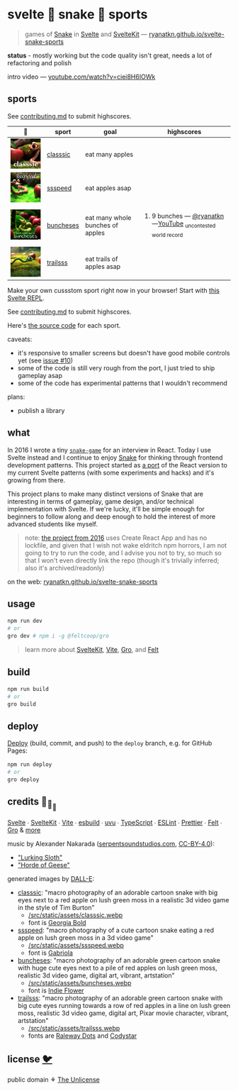 # svelte 🐍 snake 🐍 sports

> games of [Snake](https://wikipedia.org/wiki/Snake_game)
> in [Svelte](https://github.com/sveltejs/svelte)
> and [SvelteKit](https://github.com/sveltejs/kit) —
> [ryanatkn.github.io/svelte-snake-sports](https://ryanatkn.github.io/svelte-snake-sports)

**status** - mostly working but the code quality isn't great, needs a lot of refactoring and polish

intro video — [youtube.com/watch?v=ciei8H6IOWk](https://www.youtube.com/watch?v=ciei8H6IOWk)

## sports

See [contributing.md](contributing.md) to submit highscores.

| 🐍                                                                                                                                                                                                                                                                                                                                                                                   | sport                                                                 | goal                             | highscores                                                                                                                                                                   |
| ------------------------------------------------------------------------------------------------------------------------------------------------------------------------------------------------------------------------------------------------------------------------------------------------------------------------------------------------------------------------------------ | --------------------------------------------------------------------- | -------------------------------- | ---------------------------------------------------------------------------------------------------------------------------------------------------------------------------- |
| <a href="https://ryanatkn.github.io/svelte-snake-sports/classsic"><img src="/src/static/assets/classsic.webp" alt="logo for classsic, macro photography of an adorable cartoon snake with big eyes next to a red apple on lush green moss in a realistic 3d video game in the style of Tim Burton" width="192" /></a>                                                                | [classsic](https://ryanatkn.github.io/svelte-snake-sports/classsic)   | eat many apples                  |                                                                                                                                                                              |
| <a href="https://ryanatkn.github.io/svelte-snake-sports/ssspeed"><img src="/src/static/assets/ssspeed.webp" alt="logo for ssspeed, macro photography of a cute cartoon snake eating a red apple on lush green moss in a 3d video game" width="192" /></a>                                                                                                                            | [ssspeed](https://ryanatkn.github.io/svelte-snake-sports/ssspeed)     | eat apples asap                  |                                                                                                                                                                              |
| <a href="https://ryanatkn.github.io/svelte-snake-sports/buncheses"><img src="/src/static/assets/buncheses.webp" alt="logo for buncheses, macro photography of an adorable green cartoon snake with huge cute eyes next to a pile of red apples on lush green moss, realistic 3d video game, digital art, vibrant, artstation" width="192" /></a>                                     | [buncheses](https://ryanatkn.github.io/svelte-snake-sports/buncheses) | eat many whole bunches of apples | <ol><li>9 bunches — [@ryanatkn](https://github.com/ryanatkn)—<a href="https://www.youtube.com/watch?v=EorynexNDJI">YouTube</a> <sub>uncontested world record</sub></li></ol> |
| <a href="https://ryanatkn.github.io/svelte-snake-sports/trailsss"><img src="/src/static/assets/trailsss.webp" alt="logo for trailsss, macro photography of an adorable green cartoon snake with big cute eyes running towards a row of red apples in a line on lush green moss, realistic 3d video game, digital art, Pixar movie character, vibrant, artstation" width="192" /></a> | [trailsss](https://ryanatkn.github.io/svelte-snake-sports/trailsss)   | eat trails of apples asap        |                                                                                                                                                                              |

Make your own cussstom sport right now in your browser! Start with
[this Svelte REPL](https://svelte.dev/repl/ebf7455697c3497ab358675de43bb1e0?version=3.52.0).

See [contributing.md](contributing.md) to submit highscores.

Here's [the source code](https://github.com/ryanatkn/svelte-snake-sports/tree/main/src/lib/sports)
for each sport.

caveats:

- it's responsive to smaller screens but doesn't have good mobile controls yet
  (see [issue #10](https://github.com/ryanatkn/svelte-snake-sports/issues/10))
- some of the code is still very rough from the port, I just tried to ship gameplay asap
- some of the code has experimental patterns that I wouldn't recommend

plans:

- publish a library

## what

In 2016 I wrote a tiny [`snake-game`](https://ryanatkn.github.io/snake-game)
for an interview in React. Today I use Svelte instead and I continue to enjoy
[Snake](https://wikipedia.org/wiki/Snake_game)
for thinking through frontend development patterns.
This project started as
<a href="https://ryanatkn.github.io/svelte-snake-sports/classsic">a port</a>
of the React version to my current Svelte patterns (with some experiments and hacks)
and it's growing from there.

This project plans to make many distinct versions of Snake that are
interesting in terms of gameplay, game design, and/or technical implementation with Svelte.
If we're lucky, it'll be simple enough for beginners to follow along
and deep enough to hold the interest of more advanced students like myself.

> note: [the project from 2016](https://ryanatkn.github.io/snake-game)
> uses Create React App and has no lockfile,
> and given that I wish not wake eldritch npm horrors,
> I am not going to try to run the code, and I advise you not to try,
> so much so that I won't even directly link the repo
> (though it's trivially inferred; also it's archived/readonly)

on the web:
[ryanatkn.github.io/svelte-snake-sports](https://ryanatkn.github.io/svelte-snake-sports)

## usage

```bash
npm run dev
# or
gro dev # npm i -g @feltcoop/gro
```

> learn more about [SvelteKit](https://github.com/sveltejs/kit),
> [Vite](https://github.com/vitejs/vite), [Gro](https://github.com/feltcoop/gro),
> and [Felt](https://github.com/feltcoop/felt)

## build

```bash
npm run build
# or
gro build
```

## deploy

[Deploy](https://github.com/feltcoop/gro/blob/main/src/docs/deploy.md)
(build, commit, and push) to the `deploy` branch, e.g. for GitHub Pages:

```bash
npm run deploy
# or
gro deploy
```

## credits 🐢<sub>🐢</sub><sub><sub>🐢</sub></sub>

[Svelte](https://github.com/sveltejs/svelte) ∙
[SvelteKit](https://github.com/sveltejs/kit) ∙
[Vite](https://github.com/vitejs/vite) ∙
[esbuild](https://github.com/evanw/esbuild) ∙
[uvu](https://github.com/lukeed/uvu) ∙
[TypeScript](https://github.com/microsoft/TypeScript) ∙
[ESLint](https://github.com/eslint/eslint) ∙
[Prettier](https://github.com/prettier/prettier) ∙
[Felt](https://github.com/feltcoop/felt) ∙
[Gro](https://github.com/feltcoop/gro)
& [more](package.json)

music by Alexander Nakarada
([serpentsoundstudios.com](https://www.serpentsoundstudios.com/),
[CC-BY-4.0](https://creativecommons.org/licenses/by/4.0/)):

- ["Lurking Sloth"](/src/static/assets/Alexander_Nakarada__Lurking_Sloth.mp3)
- ["Horde of Geese"](/src/static/assets/Alexander_Nakarada__Horde_of_Geese.mp3)

generated images by [DALL-E](https://wikipedia.org/wiki/DALL-E):

- [classsic](/src/lib/sports/classsic):
  "macro photography of an adorable cartoon snake with big eyes next to a red apple on lush green moss in a realistic 3d video game in the style of Tim Burton"
  - [/src/static/assets/classsic.webp](/src/static/assets/classsic.webp)
  - font is [Georgia Bold](<https://wikipedia.org/wiki/Georgia_(typeface)>)
- [ssspeed](/src/lib/sports/ssspeed):
  "macro photography of a cute cartoon snake eating a red apple on lush green moss in a 3d video game"
  - [/src/static/assets/ssspeed.webp](/src/static/assets/ssspeed.webp)
  - font is [Gabriola](<https://wikipedia.org/wiki/Gabriola_(typeface)>)
- [buncheses](/src/lib/sports/buncheses):
  "macro photography of an adorable green cartoon snake with huge cute eyes next to a pile of red apples on lush green moss, realistic 3d video game, digital art, vibrant, artstation"
  - [/src/static/assets/buncheses.webp](/src/static/assets/buncheses.webp)
  - font is [Indie Flower](https://fonts.google.com/betterspecimen/Indie+Flower)
- [trailsss](/src/lib/sports/trailsss):
  "macro photography of an adorable green cartoon snake with big cute eyes running towards a row of red apples in a line on lush green moss, realistic 3d video game, digital art, Pixar movie character, vibrant, artstation"
  - [/src/static/assets/trailsss.webp](/src/static/assets/trailsss.webp)
  - fonts are [Raleway Dots](https://fonts.google.com/specimen/Raleway+Dots)
    and [Codystar](https://fonts.google.com/specimen/Codystar)

## license [🐦](https://wikipedia.org/wiki/Free_and_open-source_software)

public domain ⚘ [The Unlicense](license)
